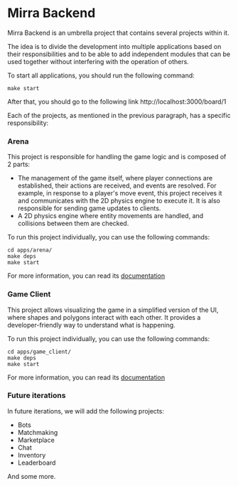 # Mirra Backend
Mirra Backend is an umbrella project that contains several projects within it.

The idea is to divide the development into multiple applications based on their responsibilities and to be able to add independent modules that can be used together without interfering with the operation of others.

To start all applications, you should run the following command:
```
make start
```

After that, you should go to the following link http://localhost:3000/board/1

Each of the projects, as mentioned in the previous paragraph, has a specific responsibility:

### Arena
This project is responsible for handling the game logic and is composed of 2 parts:

- The management of the game itself, where player connections are established, their actions are received, and events are resolved. For example, in response to a player's move event, this project receives it and communicates with the 2D physics engine to execute it. It is also responsible for sending game updates to clients.
- A 2D physics engine where entity movements are handled, and collisions between them are checked.

To run this project individually, you can use the following commands:

```
cd apps/arena/
make deps
make start
```

For more information, you can read its [documentation](apps/arena/README.md)

### Game Client
This project allows visualizing the game in a simplified version of the UI, where shapes and polygons interact with each other. It provides a developer-friendly way to understand what is happening.

To run this project individually, you can use the following commands:

```
cd apps/game_client/
make deps
make start
```
For more information, you can read its [documentation](apps/game_client/README.md)


### Future iterations
In future iterations, we will add the following projects:

- Bots
- Matchmaking
- Marketplace
- Chat
- Inventory
- Leaderboard

And some more.
